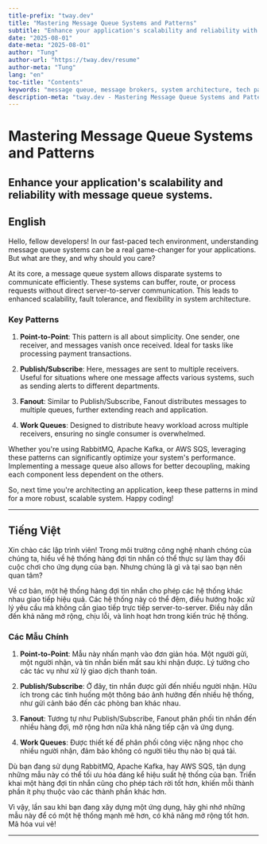 ```yaml
---
title-prefix: "tway.dev"
title: "Mastering Message Queue Systems and Patterns"
subtitle: "Enhance your application's scalability and reliability with message queue systems."
date: "2025-08-01"
date-meta: "2025-08-01"
author: "Tung"
author-url: "https://tway.dev/resume"
author-meta: "Tung"
lang: "en"
toc-title: "Contents"
keywords: "message queue, message brokers, system architecture, tech patterns, scalability"
description-meta: "tway.dev - Mastering Message Queue Systems and Patterns - Enhance your application's scalability and reliability with message queue systems."
---
```


# Mastering Message Queue Systems and Patterns
## Enhance your application's scalability and reliability with message queue systems.

## English
Hello, fellow developers! In our fast-paced tech environment, understanding message queue systems can be a real game-changer for your applications. But what are they, and why should you care?

At its core, a message queue system allows disparate systems to communicate efficiently. These systems can buffer, route, or process requests without direct server-to-server communication. This leads to enhanced scalability, fault tolerance, and flexibility in system architecture. 

### Key Patterns 

1. **Point-to-Point**: This pattern is all about simplicity. One sender, one receiver, and messages vanish once received. Ideal for tasks like processing payment transactions.

2. **Publish/Subscribe**: Here, messages are sent to multiple receivers. Useful for situations where one message affects various systems, such as sending alerts to different departments. 

3. **Fanout**: Similar to Publish/Subscribe, Fanout distributes messages to multiple queues, further extending reach and application.

4. **Work Queues**: Designed to distribute heavy workload across multiple receivers, ensuring no single consumer is overwhelmed.

Whether you're using RabbitMQ, Apache Kafka, or AWS SQS, leveraging these patterns can significantly optimize your system's performance. Implementing a message queue also allows for better decoupling, making each component less dependent on the others.

So, next time you're architecting an application, keep these patterns in mind for a more robust, scalable system. Happy coding!

---

## Tiếng Việt
Xin chào các lập trình viên! Trong môi trường công nghệ nhanh chóng của chúng ta, hiểu về hệ thống hàng đợi tin nhắn có thể thực sự làm thay đổi cuộc chơi cho ứng dụng của bạn. Nhưng chúng là gì và tại sao bạn nên quan tâm?

Về cơ bản, một hệ thống hàng đợi tin nhắn cho phép các hệ thống khác nhau giao tiếp hiệu quả. Các hệ thống này có thể đệm, điều hướng hoặc xử lý yêu cầu mà không cần giao tiếp trực tiếp server-to-server. Điều này dẫn đến khả năng mở rộng, chịu lỗi, và linh hoạt hơn trong kiến trúc hệ thống.

### Các Mẫu Chính

1. **Point-to-Point**: Mẫu này nhấn mạnh vào đơn giản hóa. Một người gửi, một người nhận, và tin nhắn biến mất sau khi nhận được. Lý tưởng cho các tác vụ như xử lý giao dịch thanh toán.

2. **Publish/Subscribe**: Ở đây, tin nhắn được gửi đến nhiều người nhận. Hữu ích trong các tình huống một thông báo ảnh hưởng đến nhiều hệ thống, như gửi cảnh báo đến các phòng ban khác nhau.

3. **Fanout**: Tương tự như Publish/Subscribe, Fanout phân phối tin nhắn đến nhiều hàng đợi, mở rộng hơn nữa khả năng tiếp cận và ứng dụng.

4. **Work Queues**: Được thiết kế để phân phối công việc nặng nhọc cho nhiều người nhận, đảm bảo không có người tiêu thụ nào bị quá tải.

Dù bạn đang sử dụng RabbitMQ, Apache Kafka, hay AWS SQS, tận dụng những mẫu này có thể tối ưu hóa đáng kể hiệu suất hệ thống của bạn. Triển khai một hàng đợi tin nhắn cũng cho phép tách rời tốt hơn, khiến mỗi thành phần ít phụ thuộc vào các thành phần khác hơn.

Vì vậy, lần sau khi bạn đang xây dựng một ứng dụng, hãy ghi nhớ những mẫu này để có một hệ thống mạnh mẽ hơn, có khả năng mở rộng tốt hơn. Mã hóa vui vẻ!

---